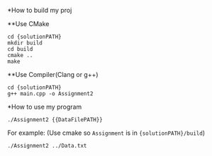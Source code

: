 *How to build my proj

**Use CMake

```shell
cd {solutionPATH}
mkdir build
cd build
cmake ..
make
```

**Use Compiler(Clang or g++)

```shell
cd {solutionPATH}
g++ main.cpp -o Assignment2
```

*How to use my program

```shell
./Assignment2 {{DataFilePATH}}
```

For example:
(Use cmake so `Assignment` is in `{solutionPATH}/build`)
```shell
./Assignment2 ../Data.txt
```
